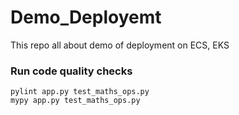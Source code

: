 # Demo_Deployemt
This repo all about demo of deployment on ECS, EKS

### Run code quality checks
```
pylint app.py test_maths_ops.py
mypy app.py test_maths_ops.py


```
